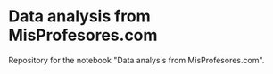 # Data analysis from MisProfesores.com
Repository for the notebook "Data analysis from MisProfesores.com".
